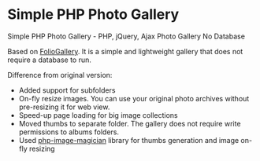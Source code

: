 # Simple PHP Photo Gallery

Simple  PHP Photo Gallery - PHP, jQuery, Ajax Photo Gallery No Database 
  
Based on [FolioGallery](http://www.foliopages.com/php-jquery-ajax-photo-gallery-no-database). It is a simple and lightweight gallery that does not require a database to run. 

Difference from original version:

* Added support for subfolders
* On-fly resize images. You can use your original  photo archives without pre-resizing it for web view.
* Speed-up page loading for big image collections
* Moved thumbs to separate folder. The gallery does not require write permissions to albums folders.
* Used [php-image-magician](https://github.com/Oberto/php-image-magician) library for thumbs generation and image on-fly resizing

